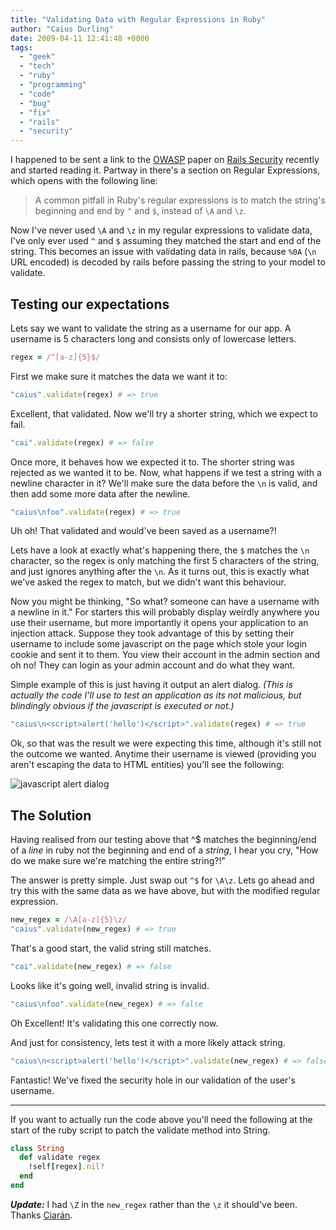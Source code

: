 ```yaml
---
title: "Validating Data with Regular Expressions in Ruby"
author: "Caius Durling"
date: 2009-04-11 12:41:48 +0000
tags:
  - "geek"
  - "tech"
  - "ruby"
  - "programming"
  - "code"
  - "bug"
  - "fix"
  - "rails"
  - "security"
---
```


I happened to be sent a link to the [OWASP][] paper on [Rails Security][sec] recently and started reading it. Partway in there's a section on Regular Expressions, which opens with the following line:

[OWASP]: https://www.owasp.org/index.php/Main_Page
[sec]: https://www.owasp.org/images/8/89/Rails_Security_2.pdf

> A common pitfall in Ruby's regular expressions is to match the string's beginning and end by `^` and `$`, instead of `\A` and `\z`.

Now I've never used `\A` and `\z` in my regular expressions to validate data, I've only ever used `^` and `$` assuming they matched the start and end of the string. This becomes an issue with validating data in rails, because `%0A` (`\n` URL encoded) is decoded by rails before passing the string to your model to validate.

## Testing our expectations

Lets say we want to validate the string as a username for our app. A username is 5 characters long and consists only of lowercase letters.

```ruby
regex = /^[a-z]{5}$/
```

First we make sure it matches the data we want it to:

```ruby
"caius".validate(regex) # => true
```

Excellent, that validated. Now we'll try a shorter string, which we expect to fail.

```ruby
"cai".validate(regex) # => false
```

Once more, it behaves how we expected it to. The shorter string was rejected as we wanted it to be. Now, what happens if we test a string with a newline character in it? We'll make sure the data before the `\n` is valid, and then add some more data after the newline.

```ruby
"caius\nfoo".validate(regex) # => true
```

Uh oh! That validated and would've been saved as a username?!

Lets have a look at exactly what's happening there, the `$` matches the `\n` character, so the regex is only matching the first 5 characters of the string, and just ignores anything after the `\n`. As it turns out, this is exactly what we've asked the regex to match, but we didn't want this behaviour.

Now you might be thinking, "So what? someone can have a username with a newline in it." For starters this will probably display weirdly anywhere you use their username, but more importantly it opens your application to an injection attack. Suppose they took advantage of this by setting their username to include some javascript on the page which stole your login cookie and sent it to them. You view their account in the admin section and oh no! They can login as your admin account and do what they want.

Simple example of this is just having it output an alert dialog. *(This is actually the code I'll use to test an application as its not malicious, but blindingly obvious if the javascript is executed or not.)*

```ruby
"caius\n<script>alert('hello')</script>".validate(regex) # => true
```

Ok, so that was the result we were expecting this time, although it's still not the outcome we wanted. Anytime their username is viewed (providing you aren't escaping the data to HTML entities) you'll see the following:

![javascript alert dialog](http://caius.name/images/qs/javascript-alert-dialog.png)

## The Solution

Having realised from our testing above that ^$ matches the beginning/end of a *line* in ruby not the beginning and end of a *string*, I hear you cry, "How do we make sure we're matching the entire string?!"

The answer is pretty simple. Just swap out `^$` for `\A\z`. Lets go ahead and try this with the same data as we have above, but with the modified regular expression.

```ruby
new_regex = /\A[a-z]{5}\z/
"caius".validate(new_regex) # => true
```

That's a good start, the valid string still matches.

```ruby
"cai".validate(new_regex) # => false
```

Looks like it's going well, invalid string is invalid.

```ruby
"caius\nfoo".validate(new_regex) # => false
```

Oh Excellent! It's validating this one correctly now.

And just for consistency, lets test it with a more likely attack string.

```ruby
"caius\n<script>alert('hello')</script>".validate(new_regex) # => false
```

Fantastic! We've fixed the security hole in our validation of the user's username.

---

If you want to actually run the code above you'll need the following at the start of the ruby script to patch the validate method into String.

```ruby
class String
  def validate regex
    !self[regex].nil?
  end
end
```

***Update:*** I had `\Z` in the `new_regex` rather than the `\z` it should've been. Thanks [Ciarán](http://ciaranwal.sh/).

